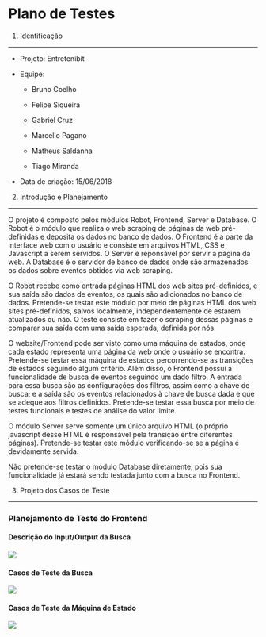 Plano de Testes
===

1) Identificação
---

- Projeto: Entretenibit

- Equipe:
	
	- Bruno Coelho
	
	- Felipe Siqueira
	
	- Gabriel Cruz

	- Marcello Pagano

	- Matheus Saldanha

	- Tiago Miranda

- Data de criação: 15/06/2018

2) Introdução e Planejamento
---

O projeto é composto pelos módulos Robot, Frontend, Server e Database. O Robot é o módulo que realiza o web scraping de páginas da web pré-definidas e deposita os dados no banco de dados. O Frontend é a parte da interface web com o usuário e consiste em arquivos HTML, CSS e Javascript a serem servidos. O Server é reponsável por servir a página da web. A Database é o servidor de banco de dados onde são armazenados os dados sobre eventos obtidos via web scraping.

O Robot recebe como entrada páginas HTML dos web sites pré-definidos, e sua saída são dados de eventos, os quais são adicionados no banco de dados. Pretende-se testar este módulo por meio de páginas HTML dos web sites pré-definidos, salvos localmente, independentemente de estarem atualizados ou não. O teste consiste em fazer o scraping dessas páginas e comparar sua saída com uma saída esperada, definida por nós.

O website/Frontend pode ser visto como uma máquina de estados, onde cada estado representa uma página da web onde o usuário se encontra. Pretende-se testar essa máquina de estados percorrendo-se as transições de estados seguindo algum critério. Além disso, o Frontend possui a funcionalidade de busca de eventos seguindo um dado filtro. A entrada para essa busca são as configurações dos filtros, assim como a chave de busca; e a saída são os eventos relacionados à chave de busca dada e que se adeque aos filtros definidos. Pretende-se testar essa busca por meio de testes funcionais e testes de análise do valor limite.

O módulo Server serve somente um único arquivo HTML (o próprio javascript desse HTML é responsável pela transição entre diferentes páginas). Pretende-se testar este módulo verificando-se se a página é devidamente servida.

Não pretende-se testar o módulo Database diretamente, pois sua funcionalidade já estará sendo testada junto com a busca no Frontend.


3) Projeto dos Casos de Teste
---


### Planejamento de Teste do Frontend

#### Descrição do Input/Output da Busca

![](/home/mathjs/ComputerS/Entretenibit/Documents/Construction/IMG_20180615_132335.jpg)

#### Casos de Teste da Busca

![](/home/mathjs/ComputerS/Entretenibit/Documents/Construction/IMG_20180615_132358.jpg)

#### Casos de Teste da Máquina de Estado

![](/home/mathjs/ComputerS/Entretenibit/Documents/Construction/IMG_20180615_132422.jpg)